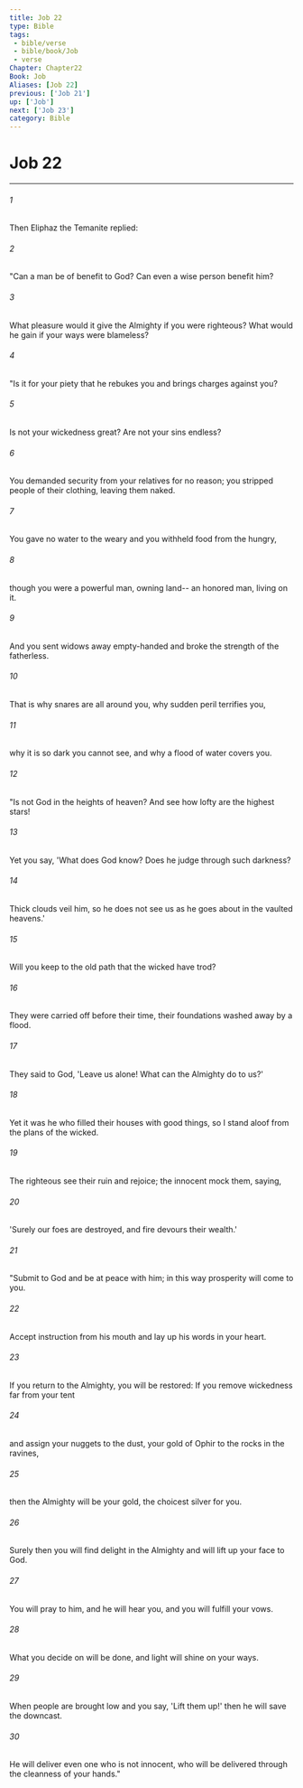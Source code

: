 ```yaml
---
title: Job 22
type: Bible
tags:
 - bible/verse
 - bible/book/Job
 - verse
Chapter: Chapter22
Book: Job
Aliases: [Job 22]
previous: ['Job 21']
up: ['Job']
next: ['Job 23']
category: Bible
---
```

# Job 22

***


###### 1 
Then Eliphaz the Temanite replied: 

###### 2 
"Can a man be of benefit to God? Can even a wise person benefit him? 

###### 3 
What pleasure would it give the Almighty if you were righteous? What would he gain if your ways were blameless? 

###### 4 
"Is it for your piety that he rebukes you and brings charges against you? 

###### 5 
Is not your wickedness great? Are not your sins endless? 

###### 6 
You demanded security from your relatives for no reason; you stripped people of their clothing, leaving them naked. 

###### 7 
You gave no water to the weary and you withheld food from the hungry, 

###### 8 
though you were a powerful man, owning land-- an honored man, living on it. 

###### 9 
And you sent widows away empty-handed and broke the strength of the fatherless. 

###### 10 
That is why snares are all around you, why sudden peril terrifies you, 

###### 11 
why it is so dark you cannot see, and why a flood of water covers you. 

###### 12 
"Is not God in the heights of heaven? And see how lofty are the highest stars! 

###### 13 
Yet you say, 'What does God know? Does he judge through such darkness? 

###### 14 
Thick clouds veil him, so he does not see us as he goes about in the vaulted heavens.' 

###### 15 
Will you keep to the old path that the wicked have trod? 

###### 16 
They were carried off before their time, their foundations washed away by a flood. 

###### 17 
They said to God, 'Leave us alone! What can the Almighty do to us?' 

###### 18 
Yet it was he who filled their houses with good things, so I stand aloof from the plans of the wicked. 

###### 19 
The righteous see their ruin and rejoice; the innocent mock them, saying, 

###### 20 
'Surely our foes are destroyed, and fire devours their wealth.' 

###### 21 
"Submit to God and be at peace with him; in this way prosperity will come to you. 

###### 22 
Accept instruction from his mouth and lay up his words in your heart. 

###### 23 
If you return to the Almighty, you will be restored: If you remove wickedness far from your tent 

###### 24 
and assign your nuggets to the dust, your gold of Ophir to the rocks in the ravines, 

###### 25 
then the Almighty will be your gold, the choicest silver for you. 

###### 26 
Surely then you will find delight in the Almighty and will lift up your face to God. 

###### 27 
You will pray to him, and he will hear you, and you will fulfill your vows. 

###### 28 
What you decide on will be done, and light will shine on your ways. 

###### 29 
When people are brought low and you say, 'Lift them up!' then he will save the downcast. 

###### 30 
He will deliver even one who is not innocent, who will be delivered through the cleanness of your hands." 
